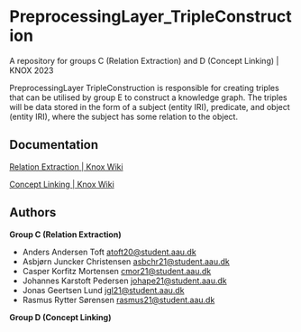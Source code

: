 # PreprocessingLayer_TripleConstruction
A repository for groups C (Relation Extraction) and D (Concept Linking) | KNOX 2023

PreprocessingLayer TripleConstruction is responsible for creating triples that can be utilised by group E to construct a knowledge graph.
The triples will be data stored in the form of a subject (entity IRI), predicate, and object (entity IRI), where the subject has some relation to the object.

## Documentation
[Relation Extraction | Knox Wiki](http://wiki.knox.aau.dk/en/relation-extraction)

[Concept Linking | Knox Wiki](http://wiki.knox.aau.dk/en/concept-linking)


## Authors
**Group C (Relation Extraction)** 
- Anders Andersen Toft <atoft20@student.aau.dk>
- Asbjørn Juncker Christensen <asbchr21@student.aau.dk>
- Casper Korfitz Mortensen <cmor21@student.aau.dk>
- Johannes Karstoft Pedersen <johape21@student.aau.dk>
- Jonas Geertsen Lund <jgl21@student.aau.dk>
- Rasmus Rytter Sørensen <rasmus21@student.aau.dk>

**Group D (Concept Linking)**
